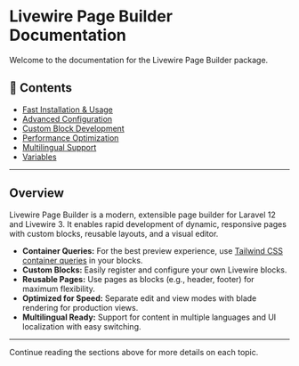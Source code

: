 # Livewire Page Builder Documentation

Welcome to the documentation for the Livewire Page Builder package.

## 📖 Contents

- [Fast Installation & Usage](../README.md)
- [Advanced Configuration](advanced-configuration.md)
- [Custom Block Development](custom-block-development.md)
- [Performance Optimization](performance-optimization.md)
- [Multilingual Support](multilingual-support.md)
- [Variables](variables.md)

---

## Overview

Livewire Page Builder is a modern, extensible page builder for Laravel 12 and Livewire 3. It enables rapid development of dynamic, responsive pages with custom blocks, reusable layouts, and a visual editor.

- **Container Queries:** For the best preview experience, use [Tailwind CSS container queries](https://tailwindcss.com/docs/responsive-design#what-are-container-queries) in your blocks.
- **Custom Blocks:** Easily register and configure your own Livewire blocks.
- **Reusable Pages:** Use pages as blocks (e.g., header, footer) for maximum flexibility.
- **Optimized for Speed:** Separate edit and view modes with blade rendering for production views.
- **Multilingual Ready:** Support for content in multiple languages and UI localization with easy switching.

---

Continue reading the sections above for more details on each topic.
